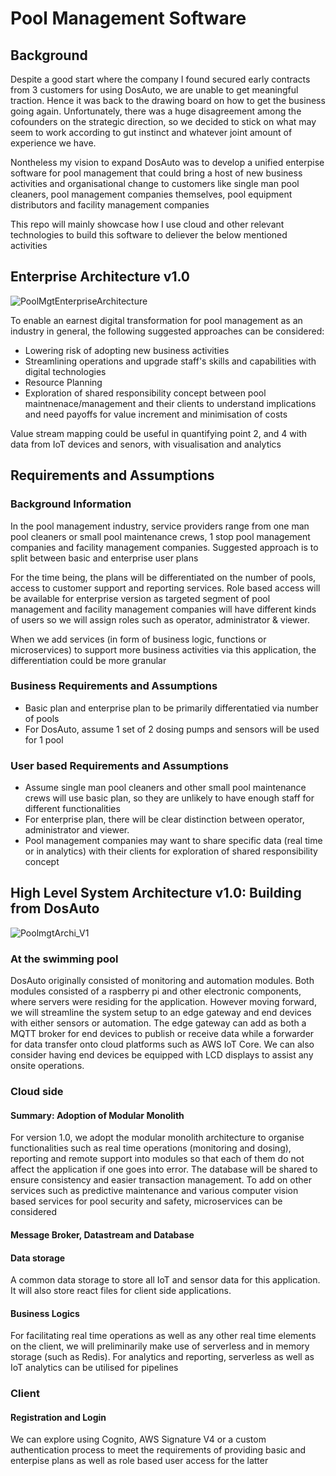 <h1>Pool Management Software</h1>

<h2>Background</h2>
<p>Despite a good start where the company I found secured early contracts from 3 customers for using DosAuto, we are unable to get meaningful traction.  Hence it was back to the drawing board on how to get the business going again. 
 Unfortunately, there was a huge disagreement among the cofounders on the strategic direction, so we decided to stick on what may seem to work according to gut instinct and whatever joint amount of experience we have.</p>
<p>Nontheless my vision to expand DosAuto was to develop a unified enterpise software for pool management that could bring a host of new business activities and organisational change to customers like single man pool cleaners, pool management companies themselves, pool equipment distributors and facility management companies</p>

<p>This repo will mainly showcase how I use cloud and other relevant technologies to build this software to deliever the below mentioned activities</p>

<h2>Enterprise Architecture v1.0</h2>

![PoolMgtEnterpriseArchitecture](https://github.com/user-attachments/assets/39a7e70e-c15d-4e3f-aa36-217327327fdd)

<p>To enable an earnest digital transformation for pool management as an industry in general, the following suggested approaches can be considered:
</p>

- Lowering risk of adopting new business activities
- Streamlining operations and upgrade staff's skills and capabilities with digital technologies
- Resource Planning
- Exploration of shared responsibility concept between pool maintnenace/management and their clients to understand implications and need payoffs for value increment and minimisation of costs

Value stream mapping could be useful in quantifying point 2, and 4 with data from IoT devices and senors, with visualisation and analytics

<h2>Requirements and Assumptions</h2>

<h3>Background Information</h3>

<p>In the pool management industry, service providers range from one man pool cleaners or small pool maintenance crews, 1 stop pool management companies and facility management companies.  Suggested approach is to split between basic and enterprise user plans</p>
<p>For the time being, the plans will be differentiated on the number of pools, access to customer support and reporting services.  Role based access will be available for enterprise version as targeted segment of pool management and facility management companies will have different kinds of users so we will assign roles such as operator, administrator & viewer.</p>
<p>When we add services (in form of business logic, functions or microservices) to support more business activities via this application, the differentiation could be more granular</p>

<h3>Business Requirements and Assumptions</h3>

- Basic plan and enterprise plan to be primarily differentatied via number of pools
- For DosAuto, assume 1 set of 2 dosing pumps and sensors will be used for 1 pool

<h3>User based Requirements and Assumptions</h3>

- Assume single man pool cleaners and other small pool maintenance crews will use basic plan, so they are unlikely to have enough staff for different functionalities
- For enterprise plan, there will be clear distinction between operator, administrator and viewer.
- Pool management companies may want to share specific data (real time or in analytics) with their clients for exploration of shared responsibility concept

<h2>High Level System Architecture v1.0: Building from DosAuto</h2>

![PoolmgtArchi_V1](https://github.com/user-attachments/assets/bdf0a4b2-5e5a-452e-88d0-5e294e5b67c9)

<h3>At the swimming pool</h3>
<p>DosAuto originally consisted of monitoring and automation modules.  Both modules consisted of a raspberry pi and other electronic components, where servers were residing for the application.  However moving forward, we will streamline the system setup to an edge gateway and end devices with either sensors or automation.  The edge gateway can add as both a MQTT broker for end devices to publish or receive data while a forwarder for data transfer onto cloud platforms such as AWS IoT Core.  We can also consider having end devices be equipped with LCD displays to assist any onsite operations.</p>

<h3>Cloud side</h3>

<h4>Summary: Adoption of Modular Monolith</h4>
<p>For version 1.0, we adopt the modular monolith architecture to organise functionalities such as real time operations (monitoring and dosing), reporting and remote support into modules so that each of them do not affect the application if one goes into error.  The database will be shared to ensure consistency and easier transaction management.  To add on other services such as predictive maintenance and various computer vision based services for pool security and safety, microservices can be considered</p>

<h4>Message Broker, Datastream and Database</h4>

<h4>Data storage</h4>
<p>A common data storage to store all IoT and sensor data for this application.  It will also store react files for client side applications.</p>

<h4>Business Logics</h4>
<p>For facilitating real time operations as well as any other real time elements on the client, we will preliminarily make use of serverless and in memory storage (such as Redis).  For analytics and reporting, serverless as well as IoT analytics can be utilised for pipelines</p>


<h3>Client</h3>

<h4>Registration and Login</h4>
<p>We can explore using Cognito, AWS Signature V4 or a custom authentication process to meet the requirements of providing basic and enterpise plans as well as role based user access for the latter</p>


